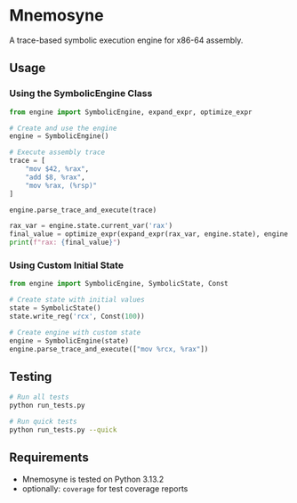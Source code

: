 # Mnemosyne

A trace-based symbolic execution engine for x86-64 assembly.

## Usage

### Using the SymbolicEngine Class

```python
from engine import SymbolicEngine, expand_expr, optimize_expr

# Create and use the engine
engine = SymbolicEngine()

# Execute assembly trace
trace = [
    "mov $42, %rax",
    "add $8, %rax", 
    "mov %rax, (%rsp)"
]

engine.parse_trace_and_execute(trace)

rax_var = engine.state.current_var('rax')
final_value = optimize_expr(expand_expr(rax_var, engine.state), engine.state)
print(f"rax: {final_value}")
```

### Using Custom Initial State

```python
from engine import SymbolicEngine, SymbolicState, Const

# Create state with initial values
state = SymbolicState()
state.write_reg('rcx', Const(100))

# Create engine with custom state
engine = SymbolicEngine(state)
engine.parse_trace_and_execute(["mov %rcx, %rax"])
```

## Testing

```bash
# Run all tests
python run_tests.py

# Run quick tests
python run_tests.py --quick
```

## Requirements

- Mnemosyne is tested on Python 3.13.2
- optionally: `coverage` for test coverage reports
